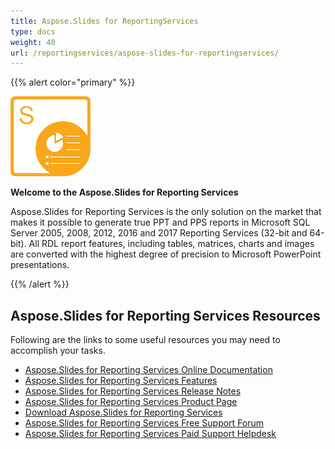 ```yaml
---
title: Aspose.Slides for ReportingServices
type: docs
weight: 40
url: /reportingservices/aspose-slides-for-reportingservices/
---
```


{{% alert color="primary" %}} 

![todo:image_alt_text](aspose-slides-for-reportingservices_1.png)

**Welcome to the Aspose.Slides for Reporting Services**

Aspose.Slides for Reporting Services is the only solution on the market that makes it possible to generate true PPT and PPS reports in Microsoft SQL Server 2005, 2008, 2012, 2016 and 2017 Reporting Services (32-bit and 64-bit). All RDL report features, including tables, matrices, charts and images are converted with the highest degree of precision to Microsoft PowerPoint presentations.



{{% /alert %}} 
## **Aspose.Slides for Reporting Services Resources**
Following are the links to some useful resources you may need to accomplish your tasks.

- [Aspose.Slides for Reporting Services Online Documentation](/slides/reportingservices/)
- [Aspose.Slides for Reporting Services Features](/slides/reportingservices/features/)
- [Aspose.Slides for Reporting Services Release Notes](/slides/reportingservices/releate-notes/)
- [Aspose.Slides for Reporting Services Product Page](https://products.aspose.com/slides/reporting-services)
- [Download Aspose.Slides for Reporting Services](https://downloads.aspose.com/slides/reportingservices)
- [Aspose.Slides for Reporting Services Free Support Forum](https://forum.aspose.com/c/slides)
- [Aspose.Slides for Reporting Services Paid Support Helpdesk](https://helpdesk.aspose.com/)
